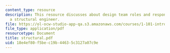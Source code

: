 ```yaml
---
content_type: resource
description: This resource discusses about design team roles and responsibilites of
  a structural engineer.
file: https://ol-ocw-studio-app-qa.s3.amazonaws.com/courses/1-101-introduction-to-civil-and-environmental-engineering-design-i-fall-2006/18e4ef80f5bec19b44635c3127a07c9e_structural.pdf
file_type: application/pdf
resourcetype: Document
title: structural.pdf
uid: 18e4ef80-f5be-c19b-4463-5c3127a07c9e
---
```

